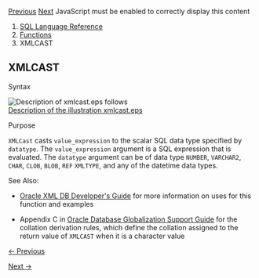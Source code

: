 [Previous](XMLAGG.md) [Next](XMLCDATA.md) JavaScript must be enabled to
correctly display this content

  1. [SQL Language Reference ](index.md)
  2. [Functions](Functions.md)
  3. XMLCAST

## XMLCAST

Syntax

![Description of xmlcast.eps
follows](https://docs.oracle.com/en/database/oracle/oracle-database/23/sqlrf/img/xmlcast.gif)  
[Description of the illustration xmlcast.eps](img_text/xmlcast.md)

Purpose

`XMLCast` casts `value_expression` to the scalar SQL data type specified by
`datatype`. The `value_expression` argument is a SQL expression that is
evaluated. The `datatype` argument can be of data type `NUMBER`, `VARCHAR2`,
`CHAR`, `CLOB`, `BLOB`, `REF` `XMLTYPE`, and any of the datetime data types.

See Also:

  * [Oracle XML DB Developer's Guide](/pls/topic/lookup?ctx=en/database/oracle/oracle-database/23/sqlrf&id=ADXDB0400) for more information on uses for this function and examples 

  * Appendix C in [Oracle Database Globalization Support Guide](/pls/topic/lookup?ctx=en/database/oracle/oracle-database/23/sqlrf&id=NLSPG-GUID-AFCE41ED-775B-4A00-AF38-C436776AE0C5) for the collation derivation rules, which define the collation assigned to the return value of `XMLCAST` when it is a character value 


[← Previous](XMLAGG.md)

[Next →](XMLCDATA.md)
